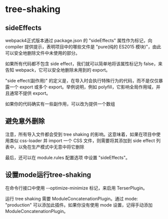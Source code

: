 # tree-shaking

## sideEffects

webpack4正式版本通过 package.json 的 "sideEffects" 属性作为标记，向 compiler 提供提示，表明项目中的哪些文件是 "pure(纯的 ES2015 模块)"，由此可以安全地删除文件中未使用的部分。

如果所有代码都不包含 side effect，我们就可以简单地将该属性标记为 false，来告知 webpack，它可以安全地删除未用到的 export。

"side effect(副作用)" 的定义是，在导入时会执行特殊行为的代码，而不是仅仅暴露一个 export 或多个 export。举例说明，例如 polyfill，它影响全局作用域，并且通常不提供 export。

如果你的代码确实有一些副作用，可以改为提供一个数组

## 避免意外删除

注意，所有导入文件都会受到 tree shaking 的影响。这意味着，如果在项目中使用类似 css-loader 并 import 一个 CSS 文件，则需要将其添加到 side effect 列表中，以免在生产模式中无意中将它删除

最后，还可以在 module.rules 配置选项 中设置 "sideEffects"。

## 设置mode运行tree-shaking

在命令行接口中使用 --optimize-minimize 标记，来启用 TerserPlugin。

运行 tree shaking 需要 ModuleConcatenationPlugin。通过 mode: "production" 可以添加此插件。如果你没有使用 mode 设置，记得手动添加 ModuleConcatenationPlugin。

